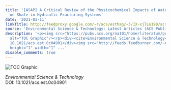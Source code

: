 ```yaml
---
title: '[ASAP] A Critical Review of the Physicochemical Impacts of Water Chemistry
  on Shale in Hydraulic Fracturing Systems'
date: '2021-01-11'
linkTitle: http://feedproxy.google.com/~r/acs/esthag/~3/IX-xjlLo198/acs.est.0c04901
source: 'Environmental Science & Technology: Latest Articles (ACS Publications)'
description: '<p><img src="https://pubs.acs.org/na101/home/literatum/publisher/achs/journals/content/esthag/0/esthag.ahead-of-print/acs.est.0c04901/20210111/images/medium/es0c04901_0007.gif"
  alt="TOC Graphic"/></p><div><cite>Environmental Science & Technology</cite></div><div>DOI:
  10.1021/acs.est.0c04901</div><img src="http://feeds.feedburner.com/~r/acs/esthag/~4/IX-xjlLo198"
  height="1" width="1" ...'
disable_comments: true
---
```

<p><img src="https://pubs.acs.org/na101/home/literatum/publisher/achs/journals/content/esthag/0/esthag.ahead-of-print/acs.est.0c04901/20210111/images/medium/es0c04901_0007.gif" alt="TOC Graphic"/></p><div><cite>Environmental Science & Technology</cite></div><div>DOI: 10.1021/acs.est.0c04901</div><img src="http://feeds.feedburner.com/~r/acs/esthag/~4/IX-xjlLo198" height="1" width="1" ...
